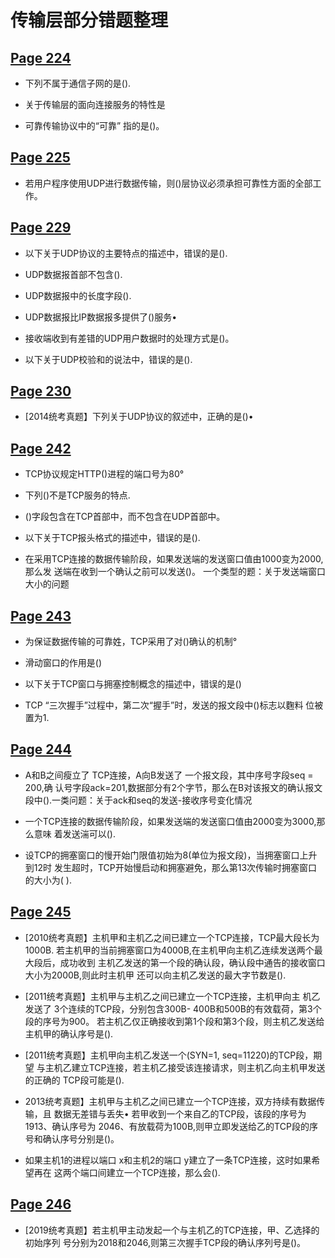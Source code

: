 # 传输层部分错题整理

 
## [Page 224](x-devonthink-item://F6BBAE84-6011-44F3-9C55-0CC69C888F8C?page=223)

-   下列不属于通信子网的是().
    
-   关于传输层的面向连接服务的特性是
    
-   可靠传输协议中的“可靠” 指的是()。
    

## [Page 225](x-devonthink-item://F6BBAE84-6011-44F3-9C55-0CC69C888F8C?page=224)

-   若用户程序使用UDP进行数据传输，则()层协议必须承担可靠性方面的全部工作。

## [Page 229](x-devonthink-item://F6BBAE84-6011-44F3-9C55-0CC69C888F8C?page=228)

-   以下关于UDP协议的主要特点的描述中，错误的是().
    
-   UDP数据报首部不包含().
    
-   UDP数据报中的长度字段().
    
-   UDP数据报比IP数据报多提供了()服务•
    
-   接收端收到有差错的UDP用户数据时的处理方式是()。
    
-   以下关于UDP校验和的说法中，错误的是().
    

## [Page 230](x-devonthink-item://F6BBAE84-6011-44F3-9C55-0CC69C888F8C?page=229)

-   [2014统考真题】下列关于UDP协议的叙述中，正确的是()•

## [Page 242](x-devonthink-item://F6BBAE84-6011-44F3-9C55-0CC69C888F8C?page=241)

-   TCP协议规定HTTP()进程的端口号为80°
    
-   下列()不是TCP服务的特点.
    
-   ()字段包含在TCP首部中，而不包含在UDP首部中。
    
-   以下关于TCP报头格式的描述中，错误的是().
    
-   在采用TCP连接的数据传输阶段，如果发送端的发送窗口值由1000变为2000,那么发 送端在收到一个确认之前可以发送()。 一个类型的题：关于发送端窗口大小的问题
    

## [Page 243](x-devonthink-item://F6BBAE84-6011-44F3-9C55-0CC69C888F8C?page=242)

-   为保证数据传输的可靠姓，TCP采用了对()确认的机制°
    
-   滑动窗口的作用是()
    
-   以下关于TCP窗口与拥塞控制概念的描述中，错误的是()
    
-   TCP “三次握手”过程中，第二次“握手”时，发送的报文段中()标志以麴料 位被置为1.
    

## [Page 244](x-devonthink-item://F6BBAE84-6011-44F3-9C55-0CC69C888F8C?page=243)

-   A和B之间瘦立了 TCP连接，A向B发送了 一个报文段，其中序号字段seq = 200,确 认号字段ack=201,数据部分有2个字节，那么在B对该报文的确认报文段中().一类问题：关于ack和seq的发送-接收序号变化情况
    
-   一个TCP连接的数据传输阶段，如果发送端的发送窗口值由2000变为3000,那么意味 着发送湍可以().
    
-   设TCP的拥塞窗口的慢开始门限值初始为8(单位为报文段)，当拥塞窗口上升到12时 发生超时，TCP开始慢启动和拥塞避免，那么第13次传输时拥塞窗口的大小为( ).
    

## [Page 245](x-devonthink-item://F6BBAE84-6011-44F3-9C55-0CC69C888F8C?page=244)

-   [2010统考真题】主机甲和主机乙之间已建立一个TCP连接，TCP最大段长为1000B. 若主机甲的当前拥塞窗口为4000B,在主机甲向主机乙连续发送两个最大段后，成功收到 主机乙发送的第一个段的确认段，确认段中通告的接收窗口大小为2000B,则此时主机甲 还可以向主机乙发送的最大字节数是().
    
-   [2011统考真题】主机甲与主机乙之间已建立一个TCP连接，主机甲向主 机乙发送了 3个连续的TCP段，分别包含300B- 400B和500B的有效载荷，第3个段的序号为900。 若主机乙仅正确接收到第1个段和第3个段，则主机乙发送给主机甲的确认序号是().
    
-   [2011统考真题】主机甲向主机乙发送一个(SYN=1, seq=11220)的TCP段，期望 与主机乙建立TCP连接，若主机乙接受该连接请求，则主机乙向主机甲发送的正确的 TCP段可能是().
    
-   2013统考真题】主机甲与主机乙之间已建立一个TCP连接，双方持续有数据传输，且 数据无差错与丢失• 若甲收到一个来自乙的TCP段，该段的序号为1913、确认序号为 2046、有放载荷为100B,则甲立即发送给乙的TCP段的序号和确认序号分别是()。
    
-   如果主机1的进程以端口 x和主机2的端口 y建立了一条TCP连接，这时如果希望再在 这两个端口间建立一个TCP连接，那么会().
    

## [Page 246](x-devonthink-item://F6BBAE84-6011-44F3-9C55-0CC69C888F8C?page=245)

-   [2019统考真题】若主机甲主动发起一个与主机乙的TCP连接，甲、乙选择的初始序列 号分别为2018和2046,则第三次握手TCP段的确认序列号是()。